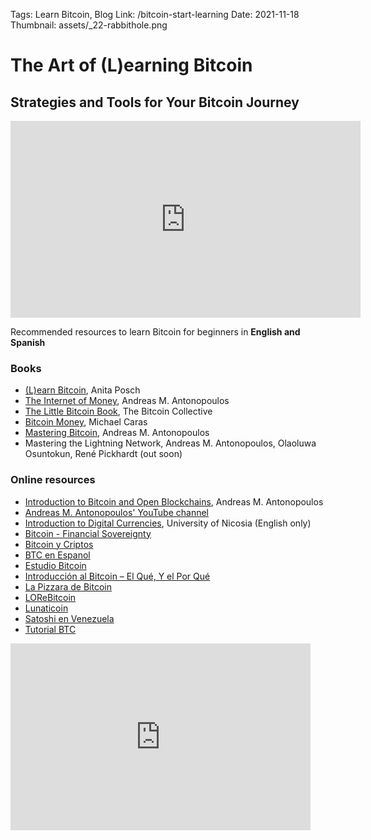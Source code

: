 Tags: Learn Bitcoin, Blog
Link: /bitcoin-start-learning
Date: 2021-11-18
Thumbnail: assets/_22-rabbithole.png

# The Art of (L)earning Bitcoin

## Strategies and Tools for Your Bitcoin Journey

<iframe width="560" height="315" src="https://www.youtube.com/embed/wG5ENaO-OQ8?start=14557" title="YouTube video player" frameborder="0" allow="accelerometer; autoplay; clipboard-write; encrypted-media; gyroscope; picture-in-picture" allowfullscreen></iframe>

Recommended resources to learn Bitcoin for beginners in **English and Spanish**

### Books 
* [(L)earn Bitcoin](https://learnbitcoin.link), Anita Posch
* [The Internet of Money](https://geni.us/IoM1), Andreas M. Antonopoulos
* [The Little Bitcoin Book](https://geni.us/littlebtcbook), The Bitcoin Collective
* [Bitcoin Money](https://geni.us/littlebtcbook), Michael Caras
* [Mastering Bitcoin](https://geni.us/littlebtcbook), Andreas M. Antonopoulos
* Mastering the Lightning Network, Andreas M. Antonopoulos, Olaoluwa Osuntokun, René Pickhardt (out soon)

### Online resources
* [Introduction to Bitcoin and Open Blockchains](**https://aantonop.com/workshops/**), Andreas M. Antonopoulos
* [Andreas M. Antonopoulos' YouTube channel](https://www.youtube.com/aantonop)
* [Introduction to Digital Currencies](https://www.unic.ac.cy/blockchain/free-mooc/), University of Nicosia (English only)
* [Bitcoin - Financial Sovereignty](https://bitcoin.cipix.eu)
* [Bitcoin y Criptos](https://www.youtube.com/c/Pap%C3%A1BitcoinyCriptos)
* [BTC en Espanol](https://www.youtube.com/c/btcenespanol)
* [Estudio Bitcoin](https://estudiobitcoin.com/)
* [Introducción al Bitcoin – El Qué, Y el Por Qué](https://www.youtube.com/watch?v=w4XWmzHpmUM)
* [La Pizzara de Bitcoin](https://www.youtube.com/playlist?list=PLFxxVqRfGX4tq6Zi2K0SJQp-uBl8RsFwo)
* [LOReBitcoin](https://twitter.com/LOReBitcoin)
* [Lunaticoin](https://www.youtube.com/c/lunaticoin)
* [Satoshi en Venezuela](https://www.youtube.com/channel/UCPVfJPbeA45jX8WocMrOcew)
* [Tutorial BTC](https://franamati.medium.com/bitcoin-qu%C3%A9-c%C3%B3mo-y-para-qu%C3%A9-545b9128d491)

<iframe src="https://docs.google.com/presentation/d/e/2PACX-1vSNp83wT1IRIWLHeKX_redMFSebWsN_hePC4xywj6OQYXPwdEfh7q7Y9r931f6Qmp8O79si-qOE5dsm/embed?start=false&loop=false&delayms=3000" frameborder="0" width="480" height="299" allowfullscreen="true" mozallowfullscreen="true" webkitallowfullscreen="true"></iframe>